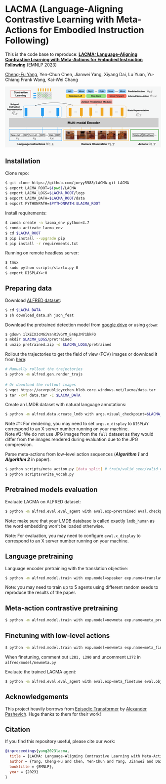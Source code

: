 # LACMA (Language-Aligning Contrastive Learning with Meta-Actions for Embodied Instruction Following)

This is the code base to reproduce:
[<b>LACMA: Language-Aligning Contrastive Learning with Meta-Actions for Embodied Instruction Following</b>](https://arxiv.org/abs/2310.12344) (EMNLP 2023)

[Cheng-Fu Yang](https://joeyy5588.github.io/chengfu-yang/), Yen-Chun Chen, Jianwei Yang, Xiyang Dai, Lu Yuan, Yu-Chiang Frank Wang, Kai-Wei Chang

![](files/lacma.png)

## Installation

Clone repo:
```bash
$ git clone https://github.com/joeyy5588/LACMA.git LACMA
$ export LACMA_ROOT=$(pwd)/LACMA
$ export LACMA_LOGS=$LACMA_ROOT/logs
$ export LACMA_DATA=$LACMA_ROOT/data
$ export PYTHONPATH=$PYTHONPATH:$LACMA_ROOT
```

Install requirements:
```bash
$ conda create -n lacma_env python=3.7
$ conda activate lacma_env
$ cd $LACMA_ROOT
$ pip install --upgrade pip
$ pip install -r requirements.txt
```

Running on remote headless server: 
```bash
$ tmux
$ sudo python scripts/startx.py 0
$ export DISPLAY=:0
```

## Preparing data

Download [ALFRED dataset](https://github.com/askforalfred/alfred):
```bash
$ cd $LACMA_DATA
$ sh download_data.sh json_feat
```

Download the pretrained detection model from [google drive](https://drive.google.com/file/d/1lXEIX3cM6iVanRiVGYM_E46pJM71bkFQ/view?usp=drive_link) or using `gdown`:
```bash
$ gdown 1lXEIX3cM6iVanRiVGYM_E46pJM71bkFQ
$ mkdir $LACMA_LOGS/pretrained
$ unzip pretrained.zip -d $LACMA_LOGS/pretrained
```

Rollout the trajectories to get the field of view (FOV) images or download it from [here](https://acvrpublicycchen.blob.core.windows.net/lacma/data.tar):
```bash
# Manually rollout the trajectories
$ python -m alfred.gen.render_trajs

# Or download the rollout images
$ wget https://acvrpublicycchen.blob.core.windows.net/lacma/data.tar
$ tar -xvf data.tar -C $LACMA_DATA
```

Create an LMDB dataset with natural language annotations:
```bash
$ python -m alfred.data.create_lmdb with args.visual_checkpoint=$LACMA_LOGS/pretrained/fasterrcnn_model.pth args.data_output=lmdb_human args.vocab_path=$LACMA_ROOT/files/human.vocab
```
Note #1: For rendering, you may need to set `args.x_display` to `DISPLAY` correspond to an X server number running on your machine.  
Note #2: We do not use JPG images from the `full` dataset as they would differ from the images rendered during evaluation due to the JPG compression.  

Parse meta-actions from low-level action sequences (***Algorithm 1*** and ***Algorithm 2*** in paper).
```bash
$ python scripts/meta_action.py [data_split] # train/valid_seen/valid_unseen
$ python scripts/write_vocab.py
```
## Pretrained models evaluation

Evaluate LACMA on ALFRED dataset:
```bash
$ python -m alfred.eval.eval_agent with eval.exp=pretrained eval.checkpoint=p$LACMA_LOGS/pretrained/lacma_pretrained.pth eval.object_predictor=$LACMA_LOGS/pretrained/maskrcnn_model.pth exp.num_workers=5 eval.eval_range=None eval.split=valid_seen exp.data.valid=lmdb_human
```

Note: make sure that your LMDB database is called exactly `lmdb_human` as the word embedding won't be loaded otherwise.

Note: For evaluation, you may need to configure `eval.x_display` to correspond to an X server number running on your machine.

## Language pretraining

Language encoder pretraining with the translation objective:
```bash
$ python -m alfred.model.train with exp.model=speaker exp.name=translator exp.data.train=lmdb_human
```

Note: you may need to train up to 5 agents using different random seeds to reproduce the results of the paper.

## Meta-action contrastive pretraining 

```bash
$ python -m alfred.model.train with exp.model=newmeta exp.name=meta_pretrain exp.data.train=lmdb_human train.seed=42 exp.pretrained_path=logs/translator/model_19.pth
```

## Finetuning with low-level actions
```bash
$ python -m alfred.model.train with exp.model=newmeta exp.name=meta_finetune exp.data.train=lmdb_human train.seed=42 exp.pretrained_path=logs/meta_pretrain/model_19.pth
```

When finetuning, comment out `L281, L290` and uncomment `L272` in `alfred/model/newmeta.py`

Evaluate the trained LACMA agent: 
```bash
$ python -m alfred.eval.eval_agent with eval.exp=meta_finetune eval.object_predictor=$LACMA_LOGS/pretrained/maskrcnn_model.pth exp.num_workers=5 eval.eval_range=None eval.split=valid_seen 
```
## Acknowledgements

This project heavily borrows from [Episodic Transformer](https://github.com/alexpashevich/E.T.) by [Alexander Pashevich](https://thoth.inrialpes.fr/people/apashevi/). Huge thanks to them for their work!


## Citation

If you find this repository useful, please cite our work:
```bibtex
@inproceedings{yang2023lacma,
  title = {LACMA: Language-Aligning Contrastive Learning with Meta-Actions for Embodied Instruction Following},
  author = {Yang, Cheng-Fu and Chen, Yen-Chun and Yang, Jianwei and Dai, Xiyang and Yuan, Lu and Wang, Yu-Chiang Frank and Chang, Kai-Wei},
  booktitle = {EMNLP},
  year = {2023}
}
```
